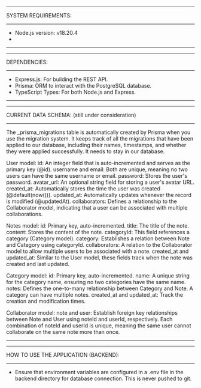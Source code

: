 *************************************************************************************************
SYSTEM REQUIREMENTS:
*************************************************************************************************
* Node.js version: v18.20.4
* 
*************************************************************************************************

*************************************************************************************************
DEPENDENCIES:
*************************************************************************************************
* Express.js: For building the REST API.
* Prisma: ORM to interact with the PostgreSQL database.
* TypeScript Types: For both Node.js and Express.
*************************************************************************************************

*************************************************************************************************
CURRENT DATA SCHEMA: (still under consideration)
*************************************************************************************************
The _prisma_migrations table is automatically created by Prisma when you use the migration system. It keeps track of all the migrations that have been applied to our database, including their names, timestamps, and whether they were applied successfully. It needs to stay in our database.

User model:
id: An integer field that is auto-incremented and serves as the primary key (@id).
username and email: Both are unique, meaning no two users can have the same username or email.
password: Stores the user's password.
avatar_url: An optional string field for storing a user's avatar URL.
created_at: Automatically stores the time the user was created (@default(now())).
updated_at: Automatically updates whenever the record is modified (@updatedAt).
collaborators: Defines a relationship to the Collaborator model, indicating that a user can be associated with multiple collaborations.

Notes model:
id: Primary key, auto-incremented.
title: The title of the note.
content: Stores the content of the note.
categoryId: This field references a category (Category model).
category: Establishes a relation between Note and Category using categoryId.
collaborators: A relation to the Collaborator model to allow multiple users to be associated with a note.
created_at and updated_at: Similar to the User model, these fields track when the note was created and last updated.

Category model:
id: Primary key, auto-incremented.
name: A unique string for the category name, ensuring no two categories have the same name.
notes: Defines the one-to-many relationship between Category and Note. A category can have multiple notes.
created_at and updated_at: Track the creation and modification times.

Collaborator model:
note and user: Establish foreign key relationships between Note and User using noteId and userId, respectively.
Each combination of noteId and userId is unique, meaning the same user cannot collaborate on the same note more than once.
*************************************************************************************************

*************************************************************************************************
HOW TO USE THE APPLICATION (BACKEND):
*************************************************************************************************
* Ensure that environment variables are configured in a .env file in the backend directory for database connection. This is never pushed to git.
